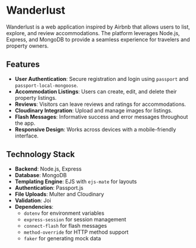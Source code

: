 # Wanderlust

Wanderlust is a web application inspired by Airbnb that allows users to list, explore, and review accommodations. The platform leverages Node.js, Express, and MongoDB to provide a seamless experience for travelers and property owners.

## Features

- **User Authentication**: Secure registration and login using `passport` and `passport-local-mongoose`.
- **Accommodation Listings**: Users can create, edit, and delete their property listings.
- **Reviews**: Visitors can leave reviews and ratings for accommodations.
- **Cloudinary Integration**: Upload and manage images for listings.
- **Flash Messages**: Informative success and error messages throughout the app.
- **Responsive Design**: Works across devices with a mobile-friendly interface.

## Technology Stack

- **Backend**: Node.js, Express
- **Database**: MongoDB
- **Templating Engine**: EJS with `ejs-mate` for layouts
- **Authentication**: Passport.js
- **File Uploads**: Multer and Cloudinary
- **Validation**: Joi
- **Dependencies**:
  - `dotenv` for environment variables
  - `express-session` for session management
  - `connect-flash` for flash messages
  - `method-override` for HTTP method support
  - `faker` for generating mock data
